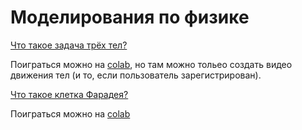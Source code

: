 # Моделирования по физике
[Что такое задача трёх тел?](https://ru.wikipedia.org/wiki/%D0%97%D0%B0%D0%B4%D0%B0%D1%87%D0%B0_%D1%82%D1%80%D1%91%D1%85_%D1%82%D0%B5%D0%BB)

Поиграться можно на [colab](https://colab.research.google.com/drive/1KakCgW0tT8_LNBy759Hdo8M7qhD70hfc#scrollTo=jSmwVC_8OEI9), но там можно тольео создать видео движения тел (и то, если пользователь зарегистрирован).

[Что такое клетка Фарадея?](https://ru.wikipedia.org/wiki/%D0%9A%D0%BB%D0%B5%D1%82%D0%BA%D0%B0_%D0%A4%D0%B0%D1%80%D0%B0%D0%B4%D0%B5%D1%8F)

Поиграться можно на [colab](https://colab.research.google.com/drive/1NDeVPixJGENAPDjibpZu7XgpYKNUa_3N?usp=sharing#scrollTo=2Gv-cpTYktkr)
